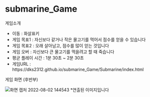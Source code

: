 # submarine_Game


게임소개
<ul>
<li>이동 : 화살표키</li>
<li>게임 목표1 : 자신보다 같거나 작은 물고기를 먹어서 점수를 얻을 수 있습니다</li>
<li>게임 목표2 : 오래 살아남고, 점수를 많이 얻는 것입니다</li>
<li>게임 오버 : 자신보다 큰 물고기를 먹을려고 할 때 죽습니다</li>
<li>평균 플레이 시간 : 1분 30초 ~ 2분 30초</li>
<li>게임URL : https://dks2312.github.io/submarine_Game/Submarine/index.html</li>
</ul>
게임 화면 (후반부) <br>

![화면 캡처 2022-08-02 144543](https://user-images.githubusercontent.com/59419591/182300859-6b59d976-6244-4171-821a-b3b504540bd3.png)
*연출된 이미지입니다
